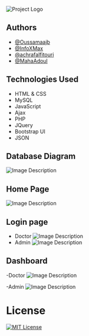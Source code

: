 
![Project Logo](./backend/admin/assets/images/logo-light.png)

## Authors

- [@Oussamaajb](https://www.github.com/Oussamaajb)
- [@InfoXMax](https://www.github.com/InfoXMax)
- [@achrafalfitouri](https://www.github.com/achrafalfitouri)
- [@MahaAdoul](https://www.github.com/MahaAdoul)



## Technologies Used

- HTML & CSS
- MySQL
- JavaScript
- Ajax
- PHP
- JQuery
- Bootstrap UI
- JSON


## Database Diagram

![Image Description](./INFO/diagram.png)

## Home Page
![Image Description](./INFO/home.png)

## Login page

- Doctor
![Image Description](./INFO/doc.png)
- Admin
![Image Description](./INFO/admin.png)

## Dashboard

-Doctor
![Image Description](./INFO/doc_dashboard.png)

-Admin
![Image Description](./INFO/admin_dashboard.png)

# License
[![MIT License](https://img.shields.io/badge/License-MIT-green.svg)](https://choosealicense.com/licenses/mit/)
